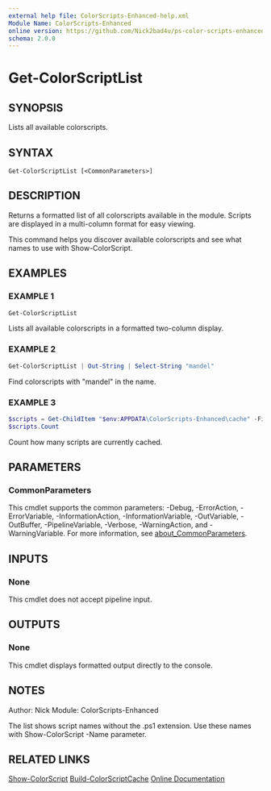 ```yaml
---
external help file: ColorScripts-Enhanced-help.xml
Module Name: ColorScripts-Enhanced
online version: https://github.com/Nick2bad4u/ps-color-scripts-enhanced
schema: 2.0.0
---
```


# Get-ColorScriptList

## SYNOPSIS
Lists all available colorscripts.

## SYNTAX

```
Get-ColorScriptList [<CommonParameters>]
```

## DESCRIPTION
Returns a formatted list of all colorscripts available in the module. Scripts are displayed in a multi-column format for easy viewing.

This command helps you discover available colorscripts and see what names to use with Show-ColorScript.

## EXAMPLES

### EXAMPLE 1
```powershell
Get-ColorScriptList
```
Lists all available colorscripts in a formatted two-column display.

### EXAMPLE 2
```powershell
Get-ColorScriptList | Out-String | Select-String "mandel"
```
Find colorscripts with "mandel" in the name.

### EXAMPLE 3
```powershell
$scripts = Get-ChildItem "$env:APPDATA\ColorScripts-Enhanced\cache" -Filter *.cache
$scripts.Count
```
Count how many scripts are currently cached.

## PARAMETERS

### CommonParameters
This cmdlet supports the common parameters: -Debug, -ErrorAction, -ErrorVariable, -InformationAction, -InformationVariable, -OutVariable, -OutBuffer, -PipelineVariable, -Verbose, -WarningAction, and -WarningVariable. For more information, see [about_CommonParameters](http://go.microsoft.com/fwlink/?LinkID=113216).

## INPUTS

### None
This cmdlet does not accept pipeline input.

## OUTPUTS

### None
This cmdlet displays formatted output directly to the console.

## NOTES
Author: Nick
Module: ColorScripts-Enhanced

The list shows script names without the .ps1 extension. Use these names with Show-ColorScript -Name parameter.

## RELATED LINKS

[Show-ColorScript](Show-ColorScript.md)
[Build-ColorScriptCache](Build-ColorScriptCache.md)
[Online Documentation](https://github.com/Nick2bad4u/ps-color-scripts-enhanced)
